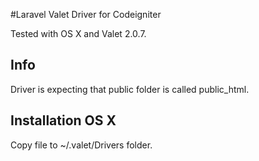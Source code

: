 #Laravel Valet Driver for Codeigniter

Tested with OS X and Valet 2.0.7.

## Info
Driver is expecting that public folder is called public_html.

## Installation OS X
Copy file to ~/.valet/Drivers folder.

